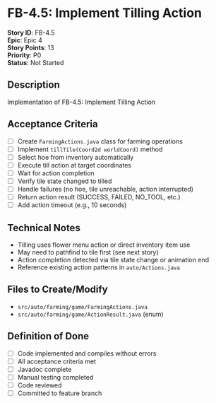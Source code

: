 # FB-4.5: Implement Tilling Action

**Story ID**: FB-4.5  
**Epic**: Epic 4  
**Story Points**: 13  
**Priority**: P0  
**Status**: Not Started  

## Description
Implementation of FB-4.5: Implement Tilling Action

## Acceptance Criteria
- [ ] Create `FarmingActions.java` class for farming operations
- [ ] Implement `tillTile(Coord2d worldCoord)` method
- [ ] Select hoe from inventory automatically
- [ ] Execute till action at target coordinates
- [ ] Wait for action completion
- [ ] Verify tile state changed to tilled
- [ ] Handle failures (no hoe, tile unreachable, action interrupted)
- [ ] Return action result (SUCCESS, FAILED, NO_TOOL, etc.)
- [ ] Add action timeout (e.g., 10 seconds)

## Technical Notes
- Tilling uses flower menu action or direct inventory item use
- May need to pathfind to tile first (see next story)
- Action completion detected via tile state change or animation end
- Reference existing action patterns in `auto/Actions.java`

## Files to Create/Modify
- `src/auto/farming/game/FarmingActions.java`
- `src/auto/farming/game/ActionResult.java` (enum)

## Definition of Done
- [ ] Code implemented and compiles without errors
- [ ] All acceptance criteria met
- [ ] Javadoc complete
- [ ] Manual testing completed
- [ ] Code reviewed
- [ ] Committed to feature branch
